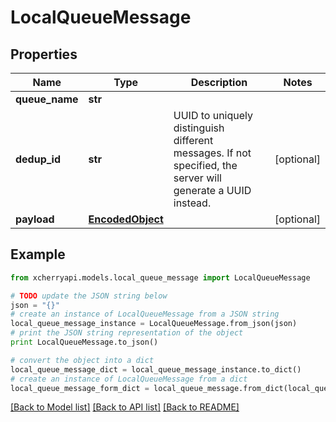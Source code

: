 # LocalQueueMessage


## Properties

Name | Type | Description | Notes
------------ | ------------- | ------------- | -------------
**queue_name** | **str** |  | 
**dedup_id** | **str** | UUID to uniquely distinguish different messages. If not specified, the server will generate a UUID instead. | [optional] 
**payload** | [**EncodedObject**](EncodedObject.md) |  | [optional] 

## Example

```python
from xcherryapi.models.local_queue_message import LocalQueueMessage

# TODO update the JSON string below
json = "{}"
# create an instance of LocalQueueMessage from a JSON string
local_queue_message_instance = LocalQueueMessage.from_json(json)
# print the JSON string representation of the object
print LocalQueueMessage.to_json()

# convert the object into a dict
local_queue_message_dict = local_queue_message_instance.to_dict()
# create an instance of LocalQueueMessage from a dict
local_queue_message_form_dict = local_queue_message.from_dict(local_queue_message_dict)
```
[[Back to Model list]](../README.md#documentation-for-models) [[Back to API list]](../README.md#documentation-for-api-endpoints) [[Back to README]](../README.md)


